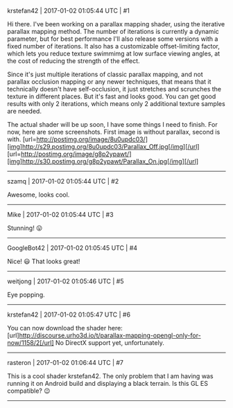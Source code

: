 krstefan42 | 2017-01-02 01:05:44 UTC | #1

Hi there. I've been working on a parallax mapping shader, using the iterative parallax mapping method. The number of iterations is currently a dynamic parameter, but for best performance I'll also release some versions with a fixed number of iterations. It also has a customizable offset-limiting factor, which lets you reduce texture swimmimg at low surface viewing angles, at the cost of reducing the strength of the effect.

Since it's just multiple iterations of classic parallax mapping, and not parallax occlusion mapping or any newer techniques, that means that it technically doesn't have self-occlusion, it just stretches and scrunches the texture in different places. But it's fast and looks good. You can get good results with only 2 iterations, which means only 2 additional texture samples are needed.

The actual shader will be up soon, I have some things I need to finish. For now, here are some screenshots. First image is without parallax, second is with.
[url=http://postimg.org/image/8u0updc03/][img]http://s29.postimg.org/8u0updc03/Parallax_Off.jpg[/img][/url]
[url=http://postimg.org/image/g8p2ypawt/][img]http://s30.postimg.org/g8p2ypawt/Parallax_On.jpg[/img][/url]

-------------------------

szamq | 2017-01-02 01:05:44 UTC | #2

Awesome, looks cool.

-------------------------

Mike | 2017-01-02 01:05:44 UTC | #3

Stunning!  :stuck_out_tongue:

-------------------------

GoogleBot42 | 2017-01-02 01:05:45 UTC | #4

Nice!   :smiley:   That looks great!

-------------------------

weitjong | 2017-01-02 01:05:46 UTC | #5

Eye popping.

-------------------------

krstefan42 | 2017-01-02 01:05:47 UTC | #6

You can now download the shader here: [url]http://discourse.urho3d.io/t/parallax-mapping-opengl-only-for-now/1158/2[/url]
No DirectX support yet, unfortunately.

-------------------------

rasteron | 2017-01-02 01:06:44 UTC | #7

This is a cool shader krstefan42. The only problem that I am having was running it on Android build and displaying a black terrain. Is this GL ES compatible?  :wink:

-------------------------


